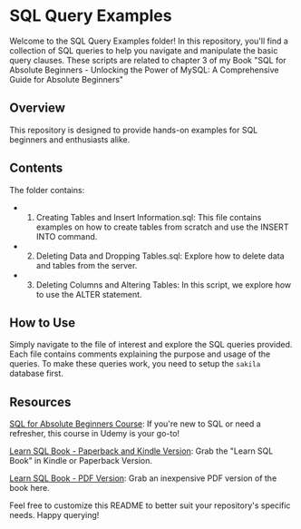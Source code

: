 # SQL Query Examples
Welcome to the SQL Query Examples folder! In this repository, you'll find a collection of SQL queries to help you navigate and manipulate the basic query clauses. These scripts are related
to chapter 3 of my Book "SQL for Absolute Beginners - Unlocking the Power of MySQL: A Comprehensive Guide for Absolute Beginners"

## Overview
This repository is designed to provide hands-on examples for SQL beginners and enthusiasts alike. 

## Contents
The folder contains:

* 1. Creating Tables and Insert Information.sql: This file contains examples on how to create tables from scratch and use the INSERT INTO command.

* 2. Deleting Data and Dropping Tables.sql: Explore how to delete data and tables from the server.

* 3. Deleting Columns and Altering Tables: In this script, we explore how to use the ALTER statement.

## How to Use
Simply navigate to the file of interest and explore the SQL queries provided. Each file contains comments explaining the purpose and usage of the queries. To make these queries work, you need to setup the `sakila` database first.

## Resources
[SQL for Absolute Beginners Course](https://www.udemy.com/course/sql-for-absolute-beginners/?referralCode=23E560A160F7202E026F): If you're new to SQL or need a refresher, this course in Udemy is your go-to!

[Learn SQL Book - Paperback and Kindle Version](https://www.amazon.com/SQL-Absolute-Beginners-Unlocking-Comprehensive/dp/B0CZ63JGQ4/ref=tmm_pap_swatch_0?_encoding=UTF8&qid=&sr=): Grab the "Learn SQL Book" in Kindle or Paperback Version.

[Learn SQL Book - PDF Version](https://ivopbernardo.gumroad.com/l/sqlabsolutebeginners): Grab an inexpensive PDF version of the book here.

Feel free to customize this README to better suit your repository's specific needs. Happy querying!